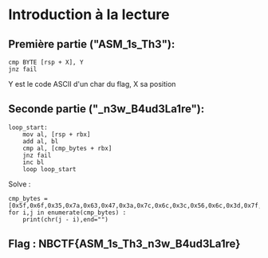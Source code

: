 # Introduction à la lecture

## Première partie ("ASM_1s_Th3"):

```
cmp BYTE [rsp + X], Y
jnz fail
```
Y est le code ASCII d'un char du flag, X sa position 

## Seconde partie ("_n3w_B4ud3La1re"):

```
loop_start:
    mov al, [rsp + rbx]
    add al, bl
    cmp al, [cmp_bytes + rbx]
    jnz fail
    inc bl
    loop loop_start
```

Solve :  

```
cmp_bytes = [0x5f,0x6f,0x35,0x7a,0x63,0x47,0x3a,0x7c,0x6c,0x3c,0x56,0x6c,0x3d,0x7f,0x73]
for i,j in enumerate(cmp_bytes) :
    print(chr(j - i),end="")
```

## Flag : NBCTF{ASM_1s_Th3_n3w_B4ud3La1re}